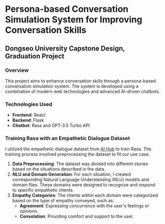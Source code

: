 # Persona-based Conversation Simulation System for Improving Conversation Skills

## Dongseo University Capstone Design, Graduation Project

### Overview

This project aims to enhance conversation skills through a persona-based conversation simulation system. The system is developed using a combination of modern web technologies and advanced AI-driven chatbots.

### Technologies Used

- **Frontend**: React
- **Backend**: Flask
- **Chatbot**: Rasa and GPT-3.5 Turbo API

### Training Rasa with an Empathetic Dialogue Dataset

I utilized the empathetic dialogue dataset from [AI Hub](https://aihub.or.kr/aihubdata/data/view.do?currMenu=115&topMenu=100&dataSetSn=71305) to train Rasa. The training process involved preprocessing the dataset to fit our use case.

1. **Data Preprocessing**: The dataset was divided into different stories based on the situations described in the data.
2. **NLU and Domain Generation**: For each situation, I created corresponding Natural Language Understanding (NLU) models and domain files. These domains were designed to recognize and respond to specific empathetic intents.
3. **Empathy Categories**: The intents within each domain were categorized based on the type of empathy conveyed, such as:
   - **Agreement**: Expressing concurrence with the user's feelings or opinions.
   - **Consolation**: Providing comfort and support to the user.
